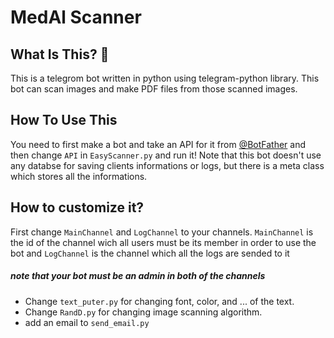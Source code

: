 MedAl Scanner
==============================

What Is This? :monocle_face:
-------------
This is a telegrom bot written in python using telegram-python library. This bot can scan images and make PDF files from those scanned images.

How To Use This
-------------
You need to first make a bot and take an API for it from [@BotFather](https://t.me/BotFather) and then change `API` in `EasyScanner.py` and run it!
Note that this bot doesn't use any databse for saving clients informations or logs, but there is a meta class which stores all the informations.

How to customize it?
-------------
First change `MainChannel` and `LogChannel` to your channels. `MainChannel` is the id of the channel wich all users must be its member in order to use the bot and `LogChannel` is the channel which all the logs are sended to it 
##### note that your bot must be an admin in both of the channels

- Change `text_puter.py` for changing font, color, and ... of the text.
- Change `RandD.py` for changing image scanning algorithm.
- add an email to `send_email.py`

